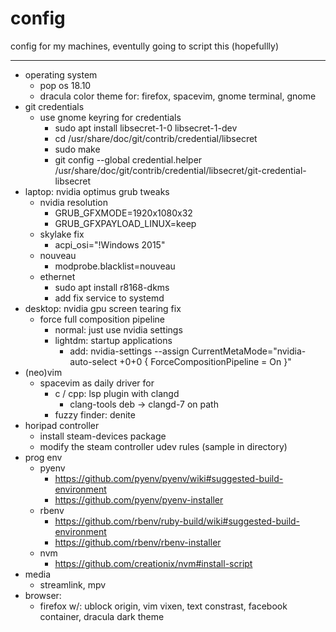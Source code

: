 # config
config for my machines, eventully going to script this (hopefullly)

---
- operating system
  - pop os 18.10
  - dracula color theme for: firefox, spacevim, gnome terminal, gnome 
- git credentials 
  - use gnome keyring for credentials
    - sudo apt install libsecret-1-0 libsecret-1-dev
    - cd /usr/share/doc/git/contrib/credential/libsecret
    - sudo make
    - git config --global credential.helper /usr/share/doc/git/contrib/credential/libsecret/git-credential-libsecret
- laptop: nvidia optimus grub tweaks
  - nvidia resolution 
    - GRUB_GFXMODE=1920x1080x32
    - GRUB_GFXPAYLOAD_LINUX=keep
  - skylake fix
    - acpi_osi=\"!Windows 2015\"
  - nouveau
    - modprobe.blacklist=nouveau
  - ethernet 
    - sudo apt install r8168-dkms
    - add fix service to systemd
- desktop: nvidia gpu screen tearing fix
  - force full composition pipeline
    - normal: just use nvidia settings
    - lightdm: startup applications
      - add: nvidia-settings --assign CurrentMetaMode="nvidia-auto-select +0+0 { ForceCompositionPipeline = On }"
- (neo)vim 
    - spacevim as daily driver for
      - c / cpp: lsp plugin with clangd
        - clang-tools deb -> clangd-7 on path
      - fuzzy finder: denite
- horipad controller
  - install steam-devices package
  - modify the steam controller udev rules (sample in directory)
- prog env
  - pyenv
    - https://github.com/pyenv/pyenv/wiki#suggested-build-environment
    - https://github.com/pyenv/pyenv-installer
  - rbenv
    - https://github.com/rbenv/ruby-build/wiki#suggested-build-environment
    - https://github.com/rbenv/rbenv-installer
  - nvm 
    - https://github.com/creationix/nvm#install-script
- media
  - streamlink, mpv
- browser:
  - firefox w/: ublock origin, vim vixen, text constrast, facebook container, dracula dark theme
